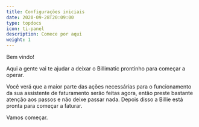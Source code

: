 ```yaml
---
title: Configurações iniciais
date: 2020-09-28T20:09:00
type: topdocs
icon: ti-panel
description: Comece por aqui
weight: 1
---
```

<!--StartFragment-->

Bem vindo!



Aqui a gente vai te ajudar a deixar o Billimatic prontinho para começar a operar. 

Você verá que a maior parte das ações necessárias para o funcionamento da sua assistente de faturamento serão feitas agora, então preste bastante atenção aos passos e não deixe passar nada. Depois disso a Billie está pronta para começar a faturar.



Vamos começar.



<!--EndFragment-->